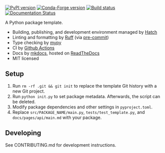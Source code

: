 [![PyPI version](https://badge.fury.io/py/PACKAGE_NAME.svg)](https://badge.fury.io/py/PACKAGE_NAME)
[![Conda-Forge version](https://img.shields.io/conda/vn/conda-forge/PACKAGE_NAME)](https://anaconda.org/conda-forge/PACKAGE_NAME)
[![Build status](https://github.com/GITHUB_USERNAME/PACKAGE_NAME/actions/workflows/ci.yaml/badge.svg)](https://github.com/GITHUB_USERNAME/PACKAGE_NAME/actions/workflows/ci.yaml)
[![Documentation Status](https://readthedocs.org/projects/PACKAGE_NAME/badge/?version=latest)](https://PACKAGE_NAME.readthedocs.io/en/latest/?badge=latest)

A Python package template.

- Building, publishing, and development environment managed by [Hatch](https://hatch.pypa.io/latest/)
- Linting and formatting by [Ruff](https://docs.astral.sh/ruff/) (via [pre-commit](https://pre-commit.com/))
- Type checking by [mypy](https://mypy-lang.org/)
- CI by [Github Actions](https://github.com/features/actions)
- Docs by [mkdocs](https://www.mkdocs.org/), hosted on [ReadTheDocs](https://about.readthedocs.com/)
- MIT licensed

## Setup

1. Run `rm -rf .git && git init` to replace the template Git history with a new Git project.
2. Run `python init.py` to set package metadata. Afterwards, the script can be deleted.
3. Modify package dependencies and other settings in `pyproject.toml`.
4. Replace `src/PACKAGE_NAME/main.py`, `tests/test_template.py`, and `docs/pages/api/main.md` with your package.

## Developing

See CONTRIBUTING.md for development instructions.